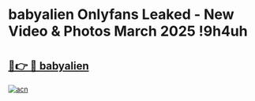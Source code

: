 # babyalien Onlyfans Leaked - New Video & Photos March 2025 !9h4uh

# <h2><a href="https://v9mgvy.iuczelnia.edu.pl?title=babyalien&ref=9h4uh">🔗👉 🔴 babyalien</a></h2>

[![acn](https://github.com/user-attachments/assets/0f9c940e-d8b0-45ae-aac7-cd30a18b3e1c)](https://v9mgvy.iuczelnia.edu.pl?title=babyalien&ref=9h4uh)

